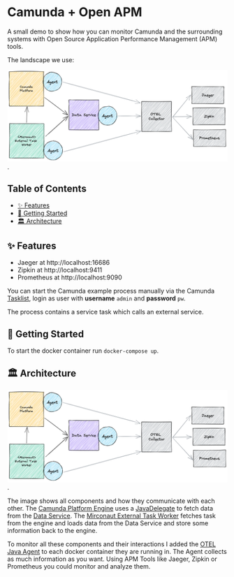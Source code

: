 # Camunda + Open APM  <!-- omit in toc -->

A small demo to show how you can monitor Camunda and the surrounding systems with Open Source Application Performance Management (APM) tools.

The landscape we use:

![Architecture](./assets/camunda-open-apm-demo.png "Components and how they interact with each other").

## Table of Contents <!-- omit in toc -->

- [✨ Features](#-features)
- [🚀 Getting Started](#-getting-started)
- [🏛 Architecture](#-architecture)

## ✨ Features

- Jaeger at http://localhost:16686
- Zipkin at http://localhost:9411
- Prometheus at http://localhost:9090

You can start the Camunda example process manually via the Camunda [Tasklist](http://localhost:7777/camunda/app/tasklist/), login as user with **username** `admin` and **password** `pw`.

The process contains a service task which calls an external service.

## 🚀 Getting Started

To start the docker container run `docker-compose up`.

## 🏛 Architecture

![Architecture](./assets/camunda-open-apm-demo.png "Components and how they interact with each other").

The image shows all components and how they communicate with each other. The [Camunda Platform Engine](./camunda-platform-engine/) uses a [JavaDelegate]() to fetch data from the [Data Service](./external-service/). The [Mirconaut External Task Worker](./micronaut-client/) fetches task from the engine and loads data from the Data Service and store some information back to the engine.

To monitor all these components and their interactions I added the [OTEL Java Agent](https://opentelemetry.io/docs/instrumentation/java/) to each docker container they are running in. The Agent collects as much information as you want. Using APM Tools like Jaeger, Zipkin or Prometheus you could monitor and analyze them.
